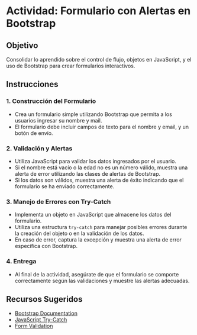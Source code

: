 # Actividad: Formulario con Alertas en Bootstrap

## Objetivo

Consolidar lo aprendido sobre el control de flujo, objetos en JavaScript, y el uso de Bootstrap para crear formularios interactivos.

## Instrucciones

### 1. Construcción del Formulario
- Crea un formulario simple utilizando Bootstrap que permita a los usuarios ingresar su nombre y mail.
- El formulario debe incluir campos de texto para el nombre y email, y un botón de envío.

### 2. Validación y Alertas
- Utiliza JavaScript para validar los datos ingresados por el usuario.
- Si el nombre está vacío o la edad no es un número válido, muestra una alerta de error utilizando las clases de alertas de Bootstrap.
- Si los datos son válidos, muestra una alerta de éxito indicando que el formulario se ha enviado correctamente.

### 3. Manejo de Errores con Try-Catch
- Implementa un objeto en JavaScript que almacene los datos del formulario.
- Utiliza una estructura `try-catch` para manejar posibles errores durante la creación del objeto o en la validación de los datos.
- En caso de error, captura la excepción y muestra una alerta de error específica con Bootstrap.

### 4. Entrega
- Al final de la actividad, asegúrate de que el formulario se comporte correctamente según las validaciones y muestre las alertas adecuadas.

## Recursos Sugeridos
- [Bootstrap Documentation](https://getbootstrap.com/)
- [JavaScript Try-Catch](https://developer.mozilla.org/en-US/docs/Web/JavaScript/Reference/Statements/try...catch)
- [Form Validation](https://www.w3schools.com/js/js_validation.asp)
